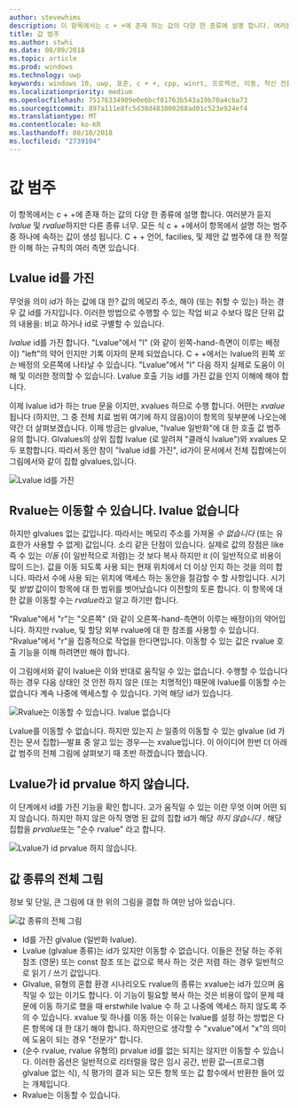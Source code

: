 ```yaml
---
author: stevewhims
description: 이 항목에서는 c + +에 존재 하는 값의 다양 한 종류에 설명 합니다. 여러분가 듣지 lvalue 및 rvalue, 하지만 다른 종류 너무.
title: 값 범주
ms.author: stwhi
ms.date: 08/09/2018
ms.topic: article
ms.prod: windows
ms.technology: uwp
keywords: windows 10, uwp, 표준, c + +, cpp, winrt, 프로젝션, 이동, 착신 전환, 값 범주, 이동 의미 체계, 완벽 한 전달, lvalue, rvalue, glvalue, prvalue, xvalue
ms.localizationpriority: medium
ms.openlocfilehash: 75176334909e0e6bcf81763b543a19b70a4cba73
ms.sourcegitcommit: 897a111e8fc5d38d483800288ad01c523e924ef4
ms.translationtype: MT
ms.contentlocale: ko-KR
ms.lasthandoff: 08/10/2018
ms.locfileid: "2739104"
---
```

# <a name="value-categories"></a>값 범주
이 항목에서는 c + +에 존재 하는 값의 다양 한 종류에 설명 합니다. 여러분가 듣지 *lvalue* 및 *rvalue*하지만 다른 종류 너무. 모든 식 c + +에서이 항목에서 설명 하는 범주 중 하나에 속하는 값이 생성 됩니다. C + + 언어, facilies, 및 제안 값 범주에 대 한 적절 한 이해 하는 규칙의 여러 측면 있습니다.

## <a name="an-lvalue-has-identity"></a>Lvalue id를 가진
무엇을 의미 *id*가 하는 값에 대 한? 값의 메모리 주소, 해야 (또는 취할 수 있는) 하는 경우 값 id를 가지입니다. 이러한 방법으로 수행할 수 있는 작업 비교 수보다 많은 단위 값의 내용을: 비교 하거나 id로 구별할 수 있습니다.

*lvalue* id를 가진 합니다. "Lvalue"에서 "l" (와 같이 왼쪽-hand-측면이 이루는 배정이) "left"의 약어 인지만 기록 이자의 문제 되었습니다. C + +에서는 lvalue의 왼쪽 *또는* 배정의 오른쪽에 나타날 수 있습니다. "Lvalue"에서 "l" 다음 하지 실제로 도움이 이해 및 이러한 정의할 수 있습니다. Lvalue 호출 기능 id를 가진 값을 인지 이해에 해야 합니다.

이제 lvalue id가 하는 true 문을 이지만, xvalues 하므로 수행 합니다. 어떤는 *xvalue* 됩니다 (하지만, 그 중 전체 치료 범위 여기에 하지 않음)이이 항목의 뒷부분에 나오는에 약간 더 살펴보겠습니다. 이제 방금는 glvalue, "lvalue 일반화"에 대 한 호출 값 범주 유의 합니다. Glvalues의 상위 집합 lvalue (로 알려져 "클래식 lvalue")와 xvalues 모두 포함합니다. 따라서 동안 참이 "lvalue id를 가진", id가이 문서에서 전체 집합에는이 그림에서와 같이 집합 glvalues,입니다.

![Lvalue id를 가진](images/has-identity1.png)

## <a name="an-rvalue-is-movable-an-lvalue-is-not"></a>Rvalue는 이동할 수 있습니다. lvalue 없습니다
하지만 glvalues 없는 값입니다. 따라서는 메모리 주소를 가져올 *수 없습니다* (또는 유효한가 사용할 수 없게) 값입니다. 소리 같은 단점이 있습니다. 실제로 값의 장점은 like 즉 수 있는 *이동* (이 일반적으로 저렴)는 것 보다 복사 하지만 it (이 일반적으로 비용이 많이 드는). 값을 이동 되도록 사용 되는 현재 위치에서 더 이상 인지 하는 것을 의미 합니다. 따라서 수에 사용 되는 위치에 액세스 하는 동안을 절감할 수 할 사항입니다. 시기 및 *방법* 값이이 항목에 대 한 범위를 벗어났습니다 이전할의 토론 합니다. 이 항목에 대 한 값을 이동할 수는 *rvalue*라고 알고 하기만 합니다.

"Rvalue"에서 "r"는 "오른쪽" (와 같이 오른쪽-hand-측면이 이루는 배정이)의 약어입니다. 하지만 rvalue, 및 할당 외부 rvalue에 대 한 참조를 사용할 수 있습니다. "Rvalue"에서 "r"을 집중적으로 작업을 한다면입니다. 이동할 수 있는 값은 rvalue 호출 기능을 이해 하려면만 해야 합니다.

이 그림에서와 같이 lvalue은 이와 반대로 움직일 수 있는 없습니다. 수행할 수 있습니다 하는 경우 다음 상태인 것 안전 하지 않은 (또는 치명적인) 때문에 lvalue를 이동할 수는 없습니다 계속 나중에 액세스할 수 있습니다. 기억 해당 id가 있습니다.

![Rvalue는 이동할 수 있습니다. lvalue 없습니다](images/is-movable.png)

Lvalue를 이동할 수 없습니다. 하지만 있는지 *는* 일종의 이동할 수 있는 glvalue (id 가진는 문서 집합)&mdash;발표 중 알고 있는 경우&mdash;는 xvalue입니다. 이 아이디어 한번 더 아래 값 범주의 전체 그림에 살펴보기 때 초반 하겠습니다 했습니다.

## <a name="an-lvalue-has-identity-a-prvalue-does-not"></a>Lvalue가 id prvalue 하지 않습니다.
이 단계에서 id를 가진 기능을 확인 합니다. 고가 움직일 수 있는 이란 무엇 이며 어떤 되지 않습니다. 하지만 하지 않은 아직 명명 된 값의 집합 id가 해당 *하지 않습니다* . 해당 집합을 *prvalue*또는 "순수 rvalue" 라고 합니다.

![Lvalue가 id prvalue 하지 않습니다.](images/has-identity2.png)

## <a name="the-complete-picture-of-value-categories"></a>값 종류의 전체 그림
정보 및 단일, 큰 그림에 대 한 위의 그림을 결합 하 여만 남아 있습니다.

![값 종류의 전체 그림](images/value-categories.png)

- Id를 가진 glvalue (일반화 lvalue).
- Lvalue (glvalue 종류)는 id가 있지만 이동할 수 없습니다. 이들은 전달 하는 주위 참조 (영문) 또는 const 참조 또는 값으로 복사 하는 것은 저렴 하는 경우 일반적으로 읽기 / 쓰기 값입니다.
- Glvalue, 유형의 혼합 환경 시나리오도 rvalue의 종류는 xvalue는 id가 있으며 움직일 수 있는 이기도 합니다. 이 기능이 필요할 복사 하는 것은 비용이 많이 문제 때문에 이동 하기로 했을 때 erstwhile lvalue 수 하 고 나중에 액세스 하지 않도록 주의 수 있습니다. xvalue 및 하나를 이동 하는 이유는 lvalue를 설정 하는 방법은 다른 항목에 대 한 대기 해야 합니다. 하지만으로 생각할 수 "xvalue"에서 "x"의 의미에 도움이 되는 경우 "전문가" 합니다.
- (순수 rvalue, rvalue 유형의) prvalue id를 없는 되지는 않지만 이동할 수 있습니다. 이러한 옵션은 일반적으로 리터럴을 많은 임시 공간, 반환 값&mdash;(프로그램 glvalue 없는 식), 식 평가의 결과 되는 모든 항목 또는 값 함수에서 반환한 들어 있는 개체입니다.
- Rvalue는 이동할 수 있습니다.
